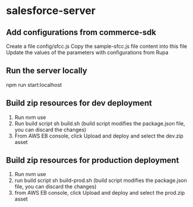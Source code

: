 # salesforce-server

## Add configurations from commerce-sdk
Create a file config/sfcc.js
Copy the sample-sfcc.js file content into this file
Update the values of the parameters with configurations from Rupa

## Run the server locally
npm run start:localhost

## Build zip resources for dev deployment
1. Run nvm use
2. Run build script sh build.sh (build script modifies the package.json file, you can discard the changes)
3. From AWS EB console, click Upload and deploy and select the dev.zip asset

## Build zip resources for production deployment
1. Run nvm use
2. run build script sh build-prod.sh (build script modifies the package.json file, you can discard the changes)
3. from AWS EB console, click Upload and deploy and select the prod.zip asset

